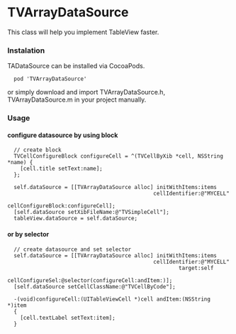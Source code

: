 # TVArrayDataSource
This class will help you implement TableView faster.

### Instalation
TADataSource can be installed via CocoaPods.
```
  pod 'TVArrayDataSource'
```
or simply download and import TVArrayDataSource.h, TVArrayDataSource.m in your project manually.

### Usage

#### configure datasource by using block
```
  // create block
  TVCellConfigureBlock configureCell = ^(TVCellByXib *cell, NSString *name) {
    [cell.title setText:name];
  };

  self.dataSource = [[TVArrayDataSource alloc] initWithItems:items
                                              cellIdentifier:@"MYCELL"
                                          cellConfigureBlock:configureCell];
  [self.dataSource setXibFileName:@"TVSimpleCell"];
  tableView.dataSource = self.dataSource;
```
#### or by selector
```
  // create datasource and set selector
  self.dataSource = [[TVArrayDataSource alloc] initWithItems:items
                                              cellIdentifier:@"MYCELL"
                                                      target:self
                                            cellConfigureSel:@selector(configureCell:andItem:)];
  [self.dataSource setCellClassName:@"TVCellByCode"];
```
```
  -(void)configureCell:(UITableViewCell *)cell andItem:(NSString *)item
  {
    [cell.textLabel setText:item];
  }
```
